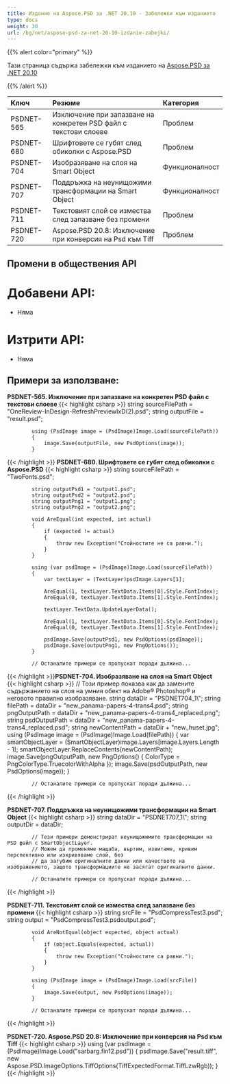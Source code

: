 ```yaml
---
title: Издание на Aspose.PSD за .NET 20.10 - Забележки към изданието
type: docs
weight: 30
url: /bg/net/aspose-psd-za-net-20-10-izdanie-zabejki/
---
```


{{% alert color="primary" %}} 

Тази страница съдържа забележки към изданието на [Aspose.PSD за .NET 20.10](https://www.nuget.org/packages/Aspose.PSD/)

{{% /alert %}} 

|**Ключ**|**Резюме**|**Категория**|
| :- | :- | :- |
|PSDNET-565|Изключение при запазване на конкретен PSD файл с текстови слоеве|Проблем|
|PSDNET-680|Шрифтовете се губят след обиколки с Aspose.PSD|Проблем|
|PSDNET-704|Изобразяване на слоя на Smart Object|Функционалност|
|PSDNET-707|Поддръжка на неунищожими трансформации на Smart Object|Функционалност|
|PSDNET-711|Текстовият слой се измества след запазване без промени|Проблем|
|PSDNET-720|Aspose.PSD 20.8: Изключение при конверсия на Psd към Tiff|Проблем|

## **Промени в обществения API**
# **Добавени API:**
- Няма
# **Изтрити API:**
- Няма

## **Примери за използване:**
**PSDNET-565. Изключение при запазване на конкретен PSD файл с текстови слоеве**
{{< highlight csharp >}}
            string sourceFilePath = "OneReview-InDesign-RefreshPreviewIxD(2).psd";
            string outputFile = "result.psd";

            using (PsdImage image = (PsdImage)Image.Load(sourceFilePath))
            {
                image.Save(outputFile, new PsdOptions(image));
            }
{{< /highlight >}}
**PSDNET-680. Шрифтовете се губят след обиколки с Aspose.PSD**
{{< highlight csharp >}}
            string sourceFilePath = "TwoFonts.psd";

            string outputPsd1 = "output1.psd";
            string outputPsd2 = "output2.psd";
            string outputPng1 = "output1.png";
            string outputPng2 = "output2.png";

            void AreEqual(int expected, int actual)
            {
                if (expected != actual)
                {
                    throw new Exception("Стойностите не са равни.");
                }
            }

            using (var psdImage = (PsdImage)Image.Load(sourceFilePath))
            {
                var textLayer = (TextLayer)psdImage.Layers[1];

                AreEqual(1, textLayer.TextData.Items[0].Style.FontIndex);
                AreEqual(0, textLayer.TextData.Items[1].Style.FontIndex);

                textLayer.TextData.UpdateLayerData();

                AreEqual(1, textLayer.TextData.Items[0].Style.FontIndex);
                AreEqual(0, textLayer.TextData.Items[1].Style.FontIndex);

                psdImage.Save(outputPsd1, new PsdOptions(psdImage));
                psdImage.Save(outputPng1, new PngOptions());
            }

            // Останалите примери се пропускат поради дължина...
{{< /highlight >}}**PSDNET-704. Изобразяване на слоя на Smart Object**
{{< highlight csharp >}}
            // Този пример показва как да замените съдържанието на слоя на умния обект на Adobe® Photoshop® и неговото правилно изобразяване.
            string dataDir = "PSDNET704_1\\";
            string filePath = dataDir + "new_panama-papers-4-trans4.psd";
            string pngOutputPath = dataDir + "new_panama-papers-4-trans4_replaced.png";
            string psdOutputPath = dataDir + "new_panama-papers-4-trans4_replaced.psd";
            string newContentPath = dataDir + "new_huset.jpg";
            using (PsdImage image = (PsdImage)Image.Load(filePath))
            {
                var smartObjectLayer = (SmartObjectLayer)image.Layers[image.Layers.Length - 1];
                smartObjectLayer.ReplaceContents(newContentPath);
                image.Save(pngOutputPath, new PngOptions() { ColorType = PngColorType.TruecolorWithAlpha });
                image.Save(psdOutputPath, new PsdOptions(image));
            }

            // Останалите примери се пропускат поради дължина...
{{< /highlight >}}

**PSDNET-707. Поддръжка на неунищожими трансформации на Smart Object**
{{< highlight csharp >}}
            string dataDir = "PSDNET707_1\\";
            string outputDir = dataDir;

            // Тези примери демонстрират неунищожимите трансформации на PSD файл с SmartObjectLayer.
            // Можем да променяме мащаба, въртим, извитаме, кривим перспективно или изкривяваме слой, без
            // да загубим оригиналните данни или качеството на изображението, защото трансформациите не засягат оригиналните данни.

            // Останалите примери се пропускат поради дължина...
{{< /highlight >}}

**PSDNET-711. Текстовият слой се измества след запазване без промени**
{{< highlight csharp >}}
            string srcFile = "PsdCompressTest3.psd";
            string output = "PsdCompressTest3.psdoutput.psd";

            void AreNotEqual(object expected, object actual)
            {
                if (object.Equals(expected, actual))
                {
                    throw new Exception("Стойностите са равни.");
                }
            }

            using (PsdImage image = (PsdImage)Image.Load(srcFile))
            {
                image.Save(output, new PsdOptions(image));
            }

            // Останалите примери се пропускат поради дължина...
{{< /highlight >}}

**PSDNET-720. Aspose.PSD 20.8: Изключение при конверсия на Psd към Tiff**
{{< highlight csharp >}}
            using (var psdImage = (PsdImage)Image.Load("sarbarg.fin12.psd"))
            {
                psdImage.Save("result.tiff", new Aspose.PSD.ImageOptions.TiffOptions(TiffExpectedFormat.TiffLzwRgb));
            }
{{< /highlight >}}